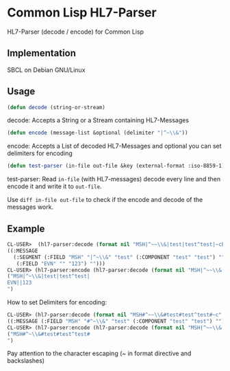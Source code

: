 # Common Lisp HL7-Parser

HL7-Parser (decode / encode) for Common Lisp

## Implementation
SBCL on Debian GNU/Linux

## Usage
```cl
(defun decode (string-or-stream)
```
decode: Accepts a String or a Stream containing HL7-Messages

```cl
(defun encode (message-list &optional (delimiter "|^~\\&"))
```
encode: Accepts a List of decoded HL7-Messages and optional you can set delimiters for encoding


```cl
(defun test-parser (in-file out-file &key (external-format :iso-8859-1) (output-delimiters "|^~\\&"))
```
test-parser: Read `in-file` (with HL7-messages) decode every line and then encode it and write it to `out-file`.

Use `diff in-file out-file` to check if the encode and decode of the messages work.

## Example
```cl
CL-USER>  (hl7-parser:decode (format nil "MSH|^~~\\&|test|test^test|~cEVN||123~c~c" #\Return #\Return #\Newline ))
((:MESSAGE
  (:SEGMENT (:FIELD "MSH" "|^~\\&" "test" (:COMPONENT "test" "test") "")
   (:FIELD "EVN" "" "123") "")))
CL-USER> (hl7-parser:encode (hl7-parser:decode (format nil "MSH|^~~\\&|test|test^test|~cEVN||123~c~c" #\Return #\Return #\Newline )))
("MSH|^~\\&|test|test^test|EVN||123
")
```

How to set Delimiters for encoding:
```cl
CL-USER> (hl7-parser:decode (format nil "MSH#^~~\\&#test#test^test#~c" #\Newline ))
((:MESSAGE (:FIELD "MSH" "#^~\\&" "test" (:COMPONENT "test" "test") "")))
CL-USER> (hl7-parser:encode (hl7-parser:decode (format nil "MSH|^~~\\&|test|test^test|~c" #\Newline )) "#^~\\&")
("MSH#^~\\&#test#test^test#
")
```

Pay attention to the character escaping (~ in format directive and backslashes)